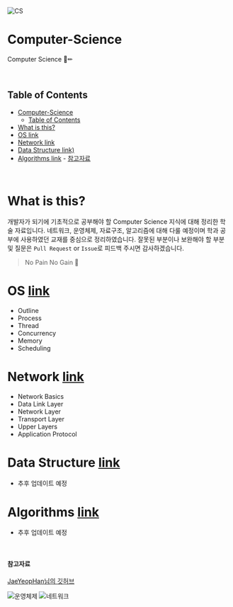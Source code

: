 ![CS](https://user-images.githubusercontent.com/56579239/153388263-a4619d70-e047-4e18-85da-82ee1202cda1.png)

# Computer-Science
Computer Science 📖✏

<br>

## Table of Contents
- [Computer-Science](#computer-science)
  - [Table of Contents](#table-of-contents)
- [What is this?](#what-is-this)
- [OS link](#os-link)
- [Network link](#network-link)
- [Data Structure link)](#data-structure-link)
- [Algorithms link](#algorithms-link)
      - [참고자료](#참고자료)

<br>

# What is this?
개발자가 되기에 기초적으로 공부해야 할 Computer Science 지식에 대해 정리한 학술 자료입니다. 
네트워크, 운영체제, 자료구조, 알고리즘에 대해 다룰 예정이며 학과 공부에 사용하였던 교재를 중심으로 정리하였습니다.
잘못된 부분이나 보완해야 할 부분 및 질문은 ```Pull Request``` or ```Issue```로 피드백 주시면 감사하겠습니다.

> No Pain No Gain 🦾

# OS [link](https://github.com/choiish98/Computer-Science/tree/main/OS)
 - Outline
 - Process
 - Thread
 - Concurrency
 - Memory
 - Scheduling

# Network [link](https://github.com/choiish98/Computer-Science/tree/main/Network)
 - Network Basics
 - Data Link Layer
 - Network Layer
 - Transport Layer
 - Upper Layers
 - Application Protocol

# Data Structure [link](https://github.com/choiish98/algorithms/tree/main/DataStructure(theory))
 - 추후 업데이트 예정

# Algorithms [link](https://github.com/choiish98/algorithms/tree/main/Algorithm)
 - 추후 업데이트 예정

<br>

#### 참고자료
[JaeYeopHan님의 깃허브](https://github.com/JaeYeopHan/Interview_Question_for_Beginner) 

![운영체제](https://user-images.githubusercontent.com/56579239/157432325-f2f6fac1-12e2-46c7-97a3-b182f009c173.jpg)
![네트워크](https://user-images.githubusercontent.com/56579239/157432319-ef59f853-6986-4fd3-8c66-f6fa960c954f.jpg)



